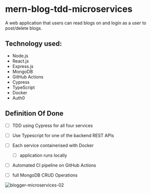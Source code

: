 # mern-blog-tdd-microservices
A web application that users can read blogs on and login as a user to post/delete blogs.

## Technology used:
- Node.js
- React.js
- Express.js
- MongoDB
- GitHub Actions
- Cypress
- TypeScript
- Docker
- Auth0

## Definition Of Done

- [ ] TDD using Cypress for all four services
- [ ] Use Typescript for one of the backend REST APIs
- [ ] Each service containerised with Docker
    - [ ] application runs locally
- [ ] Automated CI pipeline on GitHub Actions
- [ ] full MongoDB CRUD Operations


![blogger-microservices-02](https://user-images.githubusercontent.com/18235528/145360448-288e4245-e5c4-4da1-9a57-b285a2e53268.png)
